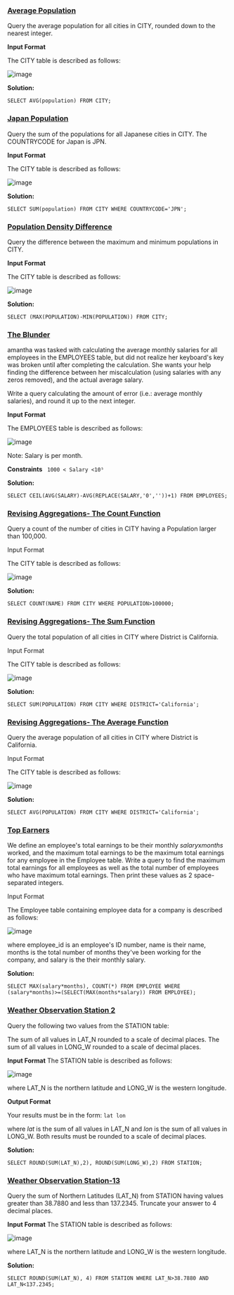 ### [Average Population](https://www.hackerrank.com/challenges/average-population/problem)
Query the average population for all cities in CITY, rounded down to the nearest integer.

**Input Format**

The CITY table is described as follows:

![image](https://user-images.githubusercontent.com/104347305/235843758-526699f1-d973-464a-a3f4-76044ed85c41.png)

**Solution:**
```MySQL
SELECT AVG(population) FROM CITY;
```

### [Japan Population](https://www.hackerrank.com/challenges/japan-population/problem)
Query the sum of the populations for all Japanese cities in CITY. The COUNTRYCODE for Japan is JPN.

**Input Format**

The CITY table is described as follows:

![image](https://user-images.githubusercontent.com/104347305/235844209-ba4f4cef-40d0-445c-bfea-315d8cd439cb.png)

**Solution:**
```MySQL
SELECT SUM(population) FROM CITY WHERE COUNTRYCODE='JPN';
```

### [Population Density Difference](https://www.hackerrank.com/challenges/population-density-difference/problem)

Query the difference between the maximum and minimum populations in CITY.

**Input Format**

The CITY table is described as follows:

![image](https://user-images.githubusercontent.com/104347305/235844936-6db853d5-858d-44cb-9794-c7869c5b04b3.png)

**Solution:**
```MySQL
SELECT (MAX(POPULATION)-MIN(POPULATION)) FROM CITY;
```

### [The Blunder](www.hackerrank.com/challenges/the-blunder/problem)
amantha was tasked with calculating the average monthly salaries for all employees in the EMPLOYEES table, but did not realize her keyboard's  key was broken until after completing the calculation. She wants your help finding the difference between her miscalculation (using salaries with any zeros removed), and the actual average salary.

Write a query calculating the amount of error (i.e.:  average monthly salaries), and round it up to the next integer.

**Input Format**

The EMPLOYEES table is described as follows:

![image](https://user-images.githubusercontent.com/104347305/235845469-c419777b-7dbb-45ee-b90d-2b67401e72d8.png)

Note: Salary is per month.

**Constraints**
```  1000 < Salary <10⁵  ```

**Solution:**
```MySQL
SELECT CEIL(AVG(SALARY)-AVG(REPLACE(SALARY,'0',''))+1) FROM EMPLOYEES;
```

### [Revising Aggregations- The Count Function](www.hackerrank.com/challenges/revising-aggregations-the-count-function/problem)
Query a count of the number of cities in CITY having a Population larger than 100,000.

Input Format

The CITY table is described as follows:

![image](https://user-images.githubusercontent.com/104347305/235898195-5d748aa6-73d7-49e8-8796-bbd0f4a86c5c.png)

**Solution:**
```MySQL
SELECT COUNT(NAME) FROM CITY WHERE POPULATION>100000;
```

### [Revising Aggregations- The Sum Function](www.hackerrank.com/challenges/revising-aggregations-the-sum-function/problem)
Query the total population of all cities in CITY where District is California.

Input Format

The CITY table is described as follows:

![image](https://user-images.githubusercontent.com/104347305/235898921-91705a94-c2af-4b1b-b101-b35f0cec6236.png)

**Solution:**
```MySQL
SELECT SUM(POPULATION) FROM CITY WHERE DISTRICT='California';
```

### [Revising Aggregations- The Average Function](www.hackerrank.com/challenges/revising-aggregations-the-average-function/problem)
Query the average population of all cities in CITY where District is California.

Input Format

The CITY table is described as follows:

![image](https://user-images.githubusercontent.com/104347305/235899277-dad1caa2-e30b-447f-86ce-f3b33475d04d.png)

**Solution:**
```MySQL
SELECT AVG(POPULATION) FROM CITY WHERE DISTRICT='California';
```

### [Top Earners](www.hackerrank.com/challenges/earnings-of-employees/problem)
We define an employee's total earnings to be their monthly *salary*x*months* worked, and the maximum total earnings to be the maximum total earnings for any employee in the Employee table. Write a query to find the maximum total earnings for all employees as well as the total number of employees who have maximum total earnings. Then print these values as 2 space-separated integers.

Input Format

The Employee table containing employee data for a company is described as follows:

![image](https://user-images.githubusercontent.com/104347305/235899867-da197edf-71e8-4ecc-9117-6c27f0e1599b.png)

where employee_id is an employee's ID number, name is their name, months is the total number of months they've been working for the company, and salary is the their monthly salary.

**Solution:**
```MySQL
SELECT MAX(salary*months), COUNT(*) FROM EMPLOYEE WHERE (salary*months)>=(SELECT(MAX(months*salary)) FROM EMPLOYEE);
```

### [Weather Observation Station 2](www.hackerrank.com/challenges/weather-observation-station-2/problem)
Query the following two values from the STATION table:

The sum of all values in LAT_N rounded to a scale of  decimal places.
The sum of all values in LONG_W rounded to a scale of  decimal places.

**Input Format**
The STATION table is described as follows:

![image](https://user-images.githubusercontent.com/104347305/235901946-e81168db-22a9-42e3-84a4-d72338ef141f.png)

where LAT_N is the northern latitude and LONG_W is the western longitude.

**Output Format**

Your results must be in the form:
``` lat lon ```

where *lat* is the sum of all values in LAT_N and *lon* is the sum of all values in LONG_W. Both results must be rounded to a scale of  decimal places.

**Solution:**
```MySQL
SELECT ROUND(SUM(LAT_N),2), ROUND(SUM(LONG_W),2) FROM STATION;
```

### [Weather Observation Station-13](www.hackerrank.com/challenges/weather-observation-station-13/problem)
Query the sum of Northern Latitudes (LAT_N) from STATION having values greater than 38.7880 and less than 137.2345. Truncate your answer to 4 decimal places.

**Input Format**
The STATION table is described as follows:

![image](https://user-images.githubusercontent.com/104347305/236663891-d6e78762-baf4-4d7a-a819-cd994e14c07e.png)

where LAT_N is the northern latitude and LONG_W is the western longitude.

**Solution:**
```MySQL
SELECT ROUND(SUM(LAT_N), 4) FROM STATION WHERE LAT_N>38.7880 AND LAT_N<137.2345;
```



